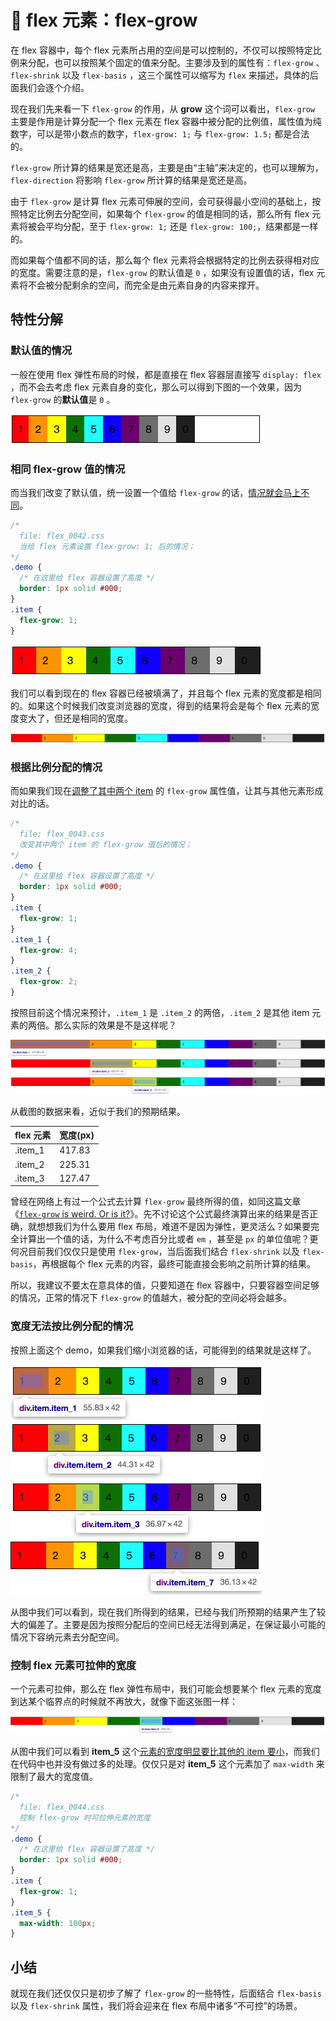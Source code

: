 # 📕 flex 元素：flex-grow

在 flex 容器中，每个 flex 元素所占用的空间是可以控制的，不仅可以按照特定比例来分配，也可以按照某个固定的值来分配。主要涉及到的属性有：`flex-grow`  、`flex-shrink` 以及 `flex-basis` ，这三个属性可以缩写为 `flex` 来描述，具体的后面我们会逐个介绍。

现在我们先来看一下 `flex-grow` 的作用，从 **grow** 这个词可以看出，`flex-grow` 主要是作用是计算分配一个 flex 元素在 flex 容器中被分配的比例值，属性值为纯数字，可以是带小数点的数字，`flex-grow: 1;` 与 `flex-grow: 1.5;` 都是合法的。

`flex-grow` 所计算的结果是宽还是高，主要是由“主轴”来决定的，也可以理解为，`flex-direction` 将影响 `flex-grow` 所计算的结果是宽还是高。

由于 `flex-grow` 是计算 flex 元素可伸展的空间，会可获得最小空间的基础上，按照特定比例去分配空间，如果每个 `flex-grow` 的值是相同的话，那么所有 flex 元素将被会平均分配，至于 `flex-grow: 1;` 还是 `flex-grow: 100;`，结果都是一样的。

而如果每个值都不同的话，那么每个 flex 元素将会根据特定的比例去获得相对应的宽度。需要注意的是，`flex-grow` 的默认值是 `0` ，如果没有设置值的话，flex 元素将不会被分配剩余的空间，而完全是由元素自身的内容来撑开。

## 特性分解

### 默认值的情况

一般在使用 flex 弹性布局的时候，都是直接在 flex 容器层直接写 `display: flex` ，而不会去考虑 flex 元素自身的变化，那么可以得到下图的一个效果，因为 `flex-grow` 的**默认值**是 `0` 。

<img src="/image/02-10-01.png" style="zoom:50%;" />



### 相同 flex-grow 值的情况

而当我们改变了默认值，统一设置一个值给 `flex-grow` 的话，[情况就会马上不同](../../demo.html?id=42)。

```css
/* 
  file: flex_0042.css
  当给 flex 元素设置 flex-grow: 1; 后的情况；
*/
.demo {
  /* 在这里给 flex 容器设置了高度 */
  border: 1px solid #000;
}
.item {
  flex-grow: 1;
}
```

<img src="/image/02-10-02.png" style="zoom:50%;" />

我们可以看到现在的 flex 容器已经被填满了，并且每个 flex 元素的宽度都是相同的。如果这个时候我们改变浏览器的宽度，得到的结果将会是每个 flex 元素的宽度变大了，但还是相同的宽度。

<img src="/image/02-10-03.png" style="zoom:50%;" />



### 根据比例分配的情况

而如果我们现在[调整了其中两个 item](../../demo.html?id=43) 的 `flex-grow` 属性值，让其与其他元素形成对比的话。

```css
/* 
  file: flex_0043.css
  改变其中两个 item 的 flex-grow 值后的情况；
*/
.demo {
  /* 在这里给 flex 容器设置了高度 */
  border: 1px solid #000;
}
.item {
  flex-grow: 1;
}
.item_1 {
  flex-grow: 4;
}
.item_2 {
  flex-grow: 2;
}
```

按照目前这个情况来预计，`.item_1` 是 `.item_2` 的两倍，`.item_2` 是其他 item 元素的两倍。那么实际的效果是不是这样呢？

<img src="/image/02-10-04.png" style="zoom:50%;" />

<img src="/image/02-10-05.png" style="zoom:50%;" />

<img src="/image/02-10-06.png" style="zoom:50%;" />

从截图的数据来看，近似于我们的预期结果。

| flex 元素 | 宽度(px) |
| ------- | ------ |
| .item_1 | 417.83 |
| .item_2 | 225.31 |
| .item_3 | 127.47 |

曾经在网络上有过一个公式去计算 `flex-grow` 最终所得的值，如同这篇文章《[`flex-grow` is weird. Or is it?](https://css-tricks.com/flex-grow-is-weird/)》。先不讨论这个公式最终演算出来的结果是否正确，就想想我们为什么要用 flex 布局，难道不是因为弹性，更灵活么？如果要完全计算出一个值的话，为什么不考虑百分比或者 `em` ，甚至是 `px` 的单位值呢？更何况目前我们仅仅只是使用 `flex-grow`，当后面我们结合 `flex-shrink` 以及 `flex-basis`，再根据每个  flex 元素的内容，最终可能直接会影响之前所计算的结果。

所以，我建议不要太在意具体的值，只要知道在 flex 容器中，只要容器空间足够的情况，正常的情况下 `flex-grow` 的值越大，被分配的空间必将会越多。



### 宽度无法按比例分配的情况

按照上面这个 demo，如果我们缩小浏览器的话，可能得到的结果就是这样了。

<img src="/image/02-10-07.png" style="zoom:50%;" />

<img src="/image/02-10-08.png" style="zoom:50%;" />

<img src="/image/02-10-09.png" style="zoom:50%;" />

<img src="/image/02-10-10.png" style="zoom:50%;" />

从图中我们可以看到，现在我们所得到的结果，已经与我们所预期的结果产生了较大的偏差了。主要是因为按照分配后的空间已经无法得到满足，在保证最小可能的情况下容纳元素去分配空间。



### 控制 flex 元素可拉伸的宽度

一个元素可拉伸，那么在 flex 弹性布局中，我们可能会想要某个 flex 元素的宽度到达某个临界点的时候就不再放大，就像下面这张图一样：

<img src="/image/02-10-11.png" style="zoom:50%;" />

从图中我们可以看到 **item_5** 这个[元素的宽度明显要比其他的 item 要小](../../demo.html?id=44)，而我们在代码中也并没有做过多的处理。仅仅只是对 **item_5** 这个元素加了 `max-width` 来限制了最大的宽度值。

```css
/* 
  file: flex_0044.css
  控制 flex-grow 时可拉伸元素的宽度
*/
.demo {
  /* 在这里给 flex 容器设置了高度 */
  border: 1px solid #000;
}
.item {
  flex-grow: 1;
}
.item_5 {
  max-width: 100px;
}
```

## 小结

就现在我们还仅仅只是初步了解了 `flex-grow` 的一些特性，后面结合 `flex-basis` 以及 `flex-shrink` 属性，我们将会迎来在 flex 布局中诸多“不可控”的场景。
